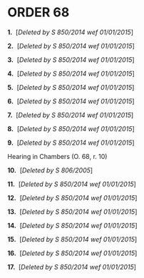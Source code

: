 # ORDER 68

**1.**  \[_Deleted by S 850/2014 wef 01/01/2015_\]

**2.**  \[_Deleted by S 850/2014 wef 01/01/2015_\]

**3.**  \[_Deleted by S 850/2014 wef 01/01/2015_\]

**4.**  \[_Deleted by S 850/2014 wef 01/01/2015_\]

**5.**  \[_Deleted by S 850/2014 wef 01/01/2015_\]

**6.**  \[_Deleted by S 850/2014 wef 01/01/2015_\]

**7.**  \[_Deleted by S 850/2014 wef 01/01/2015_\]

**8.**  \[_Deleted by S 850/2014 wef 01/01/2015_\]

**9.**  \[_Deleted by S 850/2014 wef 01/01/2015_\]

Hearing in Chambers (O. 68, r. 10)

**10.**  \[_Deleted by S 806/2005_\]

**11.**  \[_Deleted by S 850/2014 wef 01/01/2015_\]

**12.**  \[_Deleted by S 850/2014 wef 01/01/2015_\]

**13.**  \[_Deleted by S 850/2014 wef 01/01/2015_\]

**14.**  \[_Deleted by S 850/2014 wef 01/01/2015_\]

**15.**  \[_Deleted by S 850/2014 wef 01/01/2015_\]

**16.**  \[_Deleted by S 850/2014 wef 01/01/2015_\]

**17.**  \[_Deleted by S 850/2014 wef 01/01/2015_\]
